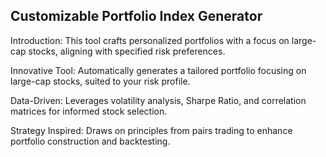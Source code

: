 ## Customizable Portfolio Index Generator
Introduction:
This tool crafts personalized portfolios with a focus on large-cap stocks, aligning with specified risk preferences. 


  


Innovative Tool: Automatically generates a tailored portfolio focusing on large-cap stocks, suited to your risk profile.  

Data-Driven: Leverages volatility analysis, Sharpe Ratio, and correlation matrices for informed stock selection.

Strategy Inspired: Draws on principles from pairs trading to enhance portfolio construction and backtesting.
